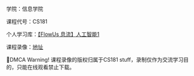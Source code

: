 学院：信息学院

课程代号：CS181

个人学习库：[【FlowUs 息流】人工智能1](https://flowus.cn/share/3ccfdc24-8edf-4fe3-96bc-d406a00f6c88)

课程录像：[地址](https://shanghaitecheducn-my.sharepoint.com/:f:/g/personal/liuyf7_shanghaitech_edu_cn/EmI9J3I72H9OrfiUFwfYJSgBGgp4ZmgSf4sZf4IgyQdi7Q)

  🚨DMCA Warning! 课程录像的版权归属于CS181 stuff，录制仅作为交流学习目的，只能在线观看禁止下载。
